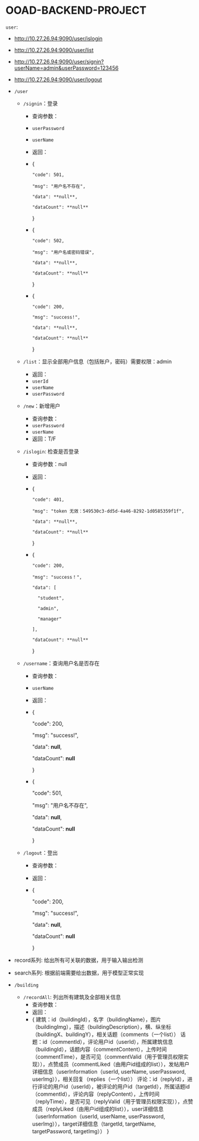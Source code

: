 # OOAD-BACKEND-PROJECT

`user`:

- http://10.27.26.94:9090/user/islogin
- http://10.27.26.94:9090/user/list
- http://10.27.26.94:9090/user/signin?userName=admin&userPassword=123456
- http://10.27.26.94:9090/user/logout

- `/user`

    - `/signin`：登录

        - 查询参数：

        - `userPassword`

        - `userName`

        - 返回：

        - {

              "code": 501,
            
              "msg": "用户名不存在",
            
              "data": **null**,
            
              "dataCount": **null**

            }

        - {

              "code": 502,
            
              "msg": "用户名或密码错误",
            
              "data": **null**,
            
              "dataCount": **null**

            }

        - {

              "code": 200,
              
              "msg": "success!",
              
              "data": **null**,
              
              "dataCount": **null**

            }

    - `/list`：显示全部用户信息（包括账户，密码）需要权限：admin
      
        - 返回：
        - `userId`
        - `userName`
        - `userPassword`
        
    - `/new`：新增用户
        - 查询参数：
        - `userPassword`
        - `userName`
        - 返回：T/F
        
    - `/islogin`: 检查是否登录
    
        - 查询参数：null
        - 返回：
        - {

              "code": 401,
                
              "msg": "token 无效：549530c3-dd5d-4a46-8292-1d0585359f1f",
                
              "data": **null**,
                
              "dataCount": **null**

            }

        - {

              "code": 200,
              
              "msg": "success！",
              
              "data": [
              
                "student",
              
                "admin",
              
                "manager"
              
              ],
              
              "dataCount": **null**
    
            }
        
    - `/username`：查询用户名是否存在
    
        - 查询参数：
        - `userName`
        - 返回：
        - {
    
            "code": 200,
    
            "msg": "success!",
    
            "data": **null**,
    
            "dataCount": **null**

          }
        - {
    
            "code": 501,
    
            "msg": "用户名不存在",
    
            "data": **null**,
    
            "dataCount": **null**
    
          }
        
    - `/logout`：登出
    
        - 查询参数：
    
        - 返回：
    
        - {
    
          "code": 200,
    
          "msg": "success!",
    
          "data": **null**,
    
          "dataCount": **null**
    
          }
- record系列: 给出所有可关联的数据，用于输入输出检测
- search系列: 根据前端需要给出数据，用于模型正常实现
- `/building`
    - `/recordAll`: 列出所有建筑及全部相关信息
        - 查询参数：
        - 返回：
        - {
         建筑：id（buildingId），名字（buildingName），图片（buildingImg），描述（buildingDescription），横、纵坐标（buildingX、buildingY），相关话题（comments（一个list））
         话题：id（commentId），评论用户id（userId），所属建筑信息（buildingId），话题内容（commentContent），上传时间（commentTime），是否可见（commentValid（用于管理员权限实现）），点赞成员（commentLiked（由用户id组成的list）），发帖用户详细信息（userInformation（userId, userName, userPassword, userImg）），相关回复（replies（一个list））
         评论：id（replyId），进行评论的用户id（userId），被评论的用户id（targetId），所属话题id（commentId），评论内容（replyContent），上传时间（replyTime），是否可见（replyValid（用于管理员权限实现）），点赞成员（replyLiked（由用户id组成的list）），user详细信息（userInformation（userId, userName, userPassword, userImg）），target详细信息（targetId, targetName, targetPassword, targetImg））
         }
